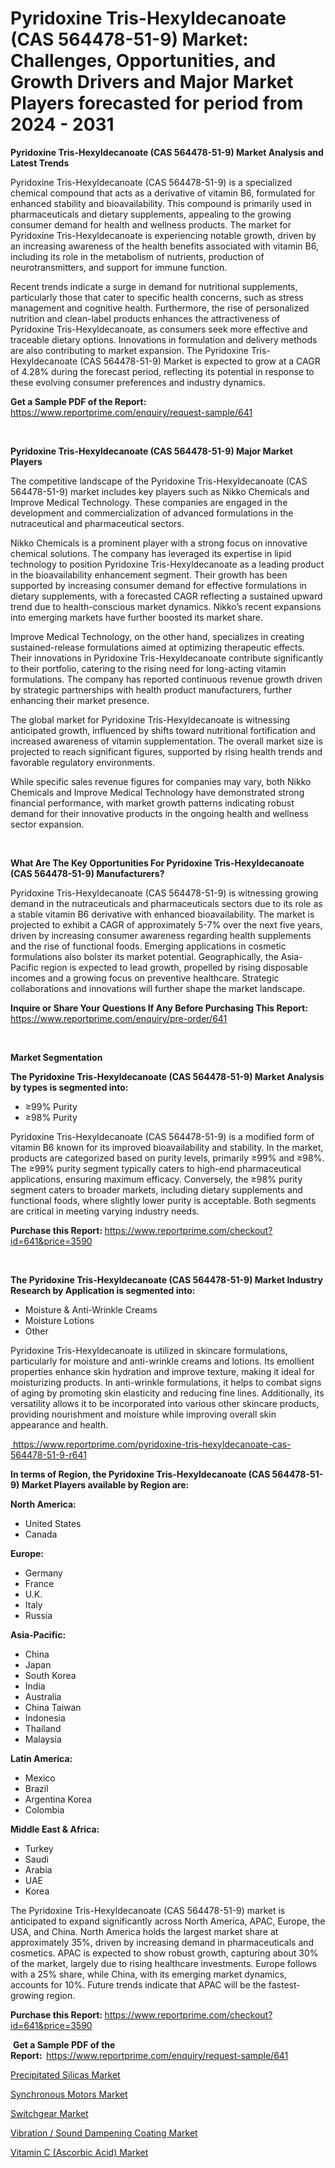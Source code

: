 <p><h1>Pyridoxine Tris-Hexyldecanoate (CAS 564478-51-9) Market: Challenges, Opportunities, and Growth Drivers and Major Market Players forecasted for period from 2024 - 2031</h1></p><p><strong>Pyridoxine Tris-Hexyldecanoate (CAS 564478-51-9) Market Analysis and Latest Trends</strong></p>
<p><p>Pyridoxine Tris-Hexyldecanoate (CAS 564478-51-9) is a specialized chemical compound that acts as a derivative of vitamin B6, formulated for enhanced stability and bioavailability. This compound is primarily used in pharmaceuticals and dietary supplements, appealing to the growing consumer demand for health and wellness products. The market for Pyridoxine Tris-Hexyldecanoate is experiencing notable growth, driven by an increasing awareness of the health benefits associated with vitamin B6, including its role in the metabolism of nutrients, production of neurotransmitters, and support for immune function.</p><p>Recent trends indicate a surge in demand for nutritional supplements, particularly those that cater to specific health concerns, such as stress management and cognitive health. Furthermore, the rise of personalized nutrition and clean-label products enhances the attractiveness of Pyridoxine Tris-Hexyldecanoate, as consumers seek more effective and traceable dietary options. Innovations in formulation and delivery methods are also contributing to market expansion. The Pyridoxine Tris-Hexyldecanoate (CAS 564478-51-9) Market is expected to grow at a CAGR of 4.28% during the forecast period, reflecting its potential in response to these evolving consumer preferences and industry dynamics.</p></p>
<p><strong>Get a Sample PDF of the Report:&nbsp;</strong> <a href="https://www.reportprime.com/enquiry/request-sample/641">https://www.reportprime.com/enquiry/request-sample/641</a></p>
<p>&nbsp;</p>
<p><strong>Pyridoxine Tris-Hexyldecanoate (CAS 564478-51-9) Major Market Players</strong></p>
<p><p>The competitive landscape of the Pyridoxine Tris-Hexyldecanoate (CAS 564478-51-9) market includes key players such as Nikko Chemicals and Improve Medical Technology. These companies are engaged in the development and commercialization of advanced formulations in the nutraceutical and pharmaceutical sectors.</p><p>Nikko Chemicals is a prominent player with a strong focus on innovative chemical solutions. The company has leveraged its expertise in lipid technology to position Pyridoxine Tris-Hexyldecanoate as a leading product in the bioavailability enhancement segment. Their growth has been supported by increasing consumer demand for effective formulations in dietary supplements, with a forecasted CAGR reflecting a sustained upward trend due to health-conscious market dynamics. Nikko’s recent expansions into emerging markets have further boosted its market share.</p><p>Improve Medical Technology, on the other hand, specializes in creating sustained-release formulations aimed at optimizing therapeutic effects. Their innovations in Pyridoxine Tris-Hexyldecanoate contribute significantly to their portfolio, catering to the rising need for long-acting vitamin formulations. The company has reported continuous revenue growth driven by strategic partnerships with health product manufacturers, further enhancing their market presence.</p><p>The global market for Pyridoxine Tris-Hexyldecanoate is witnessing anticipated growth, influenced by shifts toward nutritional fortification and increased awareness of vitamin supplementation. The overall market size is projected to reach significant figures, supported by rising health trends and favorable regulatory environments.</p><p>While specific sales revenue figures for companies may vary, both Nikko Chemicals and Improve Medical Technology have demonstrated strong financial performance, with market growth patterns indicating robust demand for their innovative products in the ongoing health and wellness sector expansion.</p></p>
<p>&nbsp;</p>
<p><strong>What Are The Key Opportunities For Pyridoxine Tris-Hexyldecanoate (CAS 564478-51-9) Manufacturers?</strong></p>
<p><p>Pyridoxine Tris-Hexyldecanoate (CAS 564478-51-9) is witnessing growing demand in the nutraceuticals and pharmaceuticals sectors due to its role as a stable vitamin B6 derivative with enhanced bioavailability. The market is projected to exhibit a CAGR of approximately 5-7% over the next five years, driven by increasing consumer awareness regarding health supplements and the rise of functional foods. Emerging applications in cosmetic formulations also bolster its market potential. Geographically, the Asia-Pacific region is expected to lead growth, propelled by rising disposable incomes and a growing focus on preventive healthcare. Strategic collaborations and innovations will further shape the market landscape.</p></p>
<p><strong>Inquire or Share Your Questions If Any Before Purchasing This Report:</strong> <a href="https://www.reportprime.com/enquiry/pre-order/641">https://www.reportprime.com/enquiry/pre-order/641</a></p>
<p>&nbsp;</p>
<p><strong>Market Segmentation</strong></p>
<p><strong>The Pyridoxine Tris-Hexyldecanoate (CAS 564478-51-9) Market Analysis by types is segmented into:</strong></p>
<p><ul><li>≥99% Purity</li><li>≥98% Purity</li></ul></p>
<p><p>Pyridoxine Tris-Hexyldecanoate (CAS 564478-51-9) is a modified form of vitamin B6 known for its improved bioavailability and stability. In the market, products are categorized based on purity levels, primarily ≥99% and ≥98%. The ≥99% purity segment typically caters to high-end pharmaceutical applications, ensuring maximum efficacy. Conversely, the ≥98% purity segment caters to broader markets, including dietary supplements and functional foods, where slightly lower purity is acceptable. Both segments are critical in meeting varying industry needs.</p></p>
<p><strong>Purchase this Report:&nbsp;</strong><a href="https://www.reportprime.com/checkout?id=641&price=3590">https://www.reportprime.com/checkout?id=641&price=3590</a></p>
<p>&nbsp;</p>
<p><strong>The Pyridoxine Tris-Hexyldecanoate (CAS 564478-51-9) Market Industry Research by Application is segmented into:</strong></p>
<p><ul><li>Moisture & Anti-Wrinkle Creams</li><li>Moisture Lotions</li><li>Other</li></ul></p>
<p><p>Pyridoxine Tris-Hexyldecanoate is utilized in skincare formulations, particularly for moisture and anti-wrinkle creams and lotions. Its emollient properties enhance skin hydration and improve texture, making it ideal for moisturizing products. In anti-wrinkle formulations, it helps to combat signs of aging by promoting skin elasticity and reducing fine lines. Additionally, its versatility allows it to be incorporated into various other skincare products, providing nourishment and moisture while improving overall skin appearance and health.</p></p>
<p><a href="https://www.reportprime.com/pyridoxine-tris-hexyldecanoate-cas-564478-51-9-r641">&nbsp;https://www.reportprime.com/pyridoxine-tris-hexyldecanoate-cas-564478-51-9-r641</a></p>
<p><strong>In terms of Region, the Pyridoxine Tris-Hexyldecanoate (CAS 564478-51-9) Market Players available by Region are:</strong></p>
<p>
    <p> <strong> North America: </strong>
        <ul>
            <li>United States</li>
            <li>Canada</li>
        </ul>
        </p> 
    <p> <strong> Europe: </strong>
        <ul>
            <li>Germany</li>
            <li>France</li>
            <li>U.K.</li>
            <li>Italy</li>
            <li>Russia</li>
        </ul>
        </p> 
    <p> <strong> Asia-Pacific: </strong>
        <ul>
            <li>China</li>
            <li>Japan</li>
            <li>South Korea</li>
            <li>India</li>
            <li>Australia</li>
            <li>China Taiwan</li>
            <li>Indonesia</li>
            <li>Thailand</li>
            <li>Malaysia</li>
        </ul>
        </p> 
    <p> <strong> Latin America: </strong>
        <ul>
            <li>Mexico</li>
            <li>Brazil</li>
            <li>Argentina Korea</li>
            <li>Colombia</li>
        </ul>
        </p> 
    <p> <strong> Middle East & Africa: </strong>
        <ul>
            <li>Turkey</li>
            <li>Saudi</li>
            <li>Arabia</li>
            <li>UAE</li>
            <li>Korea</li>
        </ul>
    </p>
    </p>
<p><p>The Pyridoxine Tris-Hexyldecanoate (CAS 564478-51-9) market is anticipated to expand significantly across North America, APAC, Europe, the USA, and China. North America holds the largest market share at approximately 35%, driven by increasing demand in pharmaceuticals and cosmetics. APAC is expected to show robust growth, capturing about 30% of the market, largely due to rising healthcare investments. Europe follows with a 25% share, while China, with its emerging market dynamics, accounts for 10%. Future trends indicate that APAC will be the fastest-growing region.</p></p>
<p><strong>Purchase this Report: </strong><a href="https://www.reportprime.com/checkout?id=641&price=3590">https://www.reportprime.com/checkout?id=641&price=3590</a></p>
<p>&nbsp;<strong>Get a Sample PDF of the Report:&nbsp;&nbsp;</strong><a href="https://www.reportprime.com/enquiry/request-sample/641">https://www.reportprime.com/enquiry/request-sample/641</a></p>
<p><strong></strong></p>
<p><p><a href="https://www.linkedin.com/pulse/global-precipitated-silicas-market-share-growth-opportunities-w2ugf?trackingId=4eGKVd5QSYK%2BK8wm1HypAg%3D%3D">Precipitated Silicas Market</a></p><p><a href="https://medium.com/@thaddeulentine3434/synchronous-motors-market-industry-landscape-growth-trajectories-and-global-markets-384b8fb740d1">Synchronous Motors Market</a></p><p><a href="https://medium.com/@thaddeulentine3434/switchgear-market-overview-global-market-trends-and-future-prospects-from-2024-to-2031-50ae0bb26286">Switchgear Market</a></p><p><a href="https://issuu.com/reportprime-2/docs/vibration-sound-dampening-coating-m_cf47393d95af47">Vibration / Sound Dampening Coating Market</a></p><p><a href="https://www.linkedin.com/pulse/vitamin-c-ascorbic-acid-market-global-regional-analysis-qc6qe?trackingId=YxI0W%2FswQtqxZUL9OesJ4Q%3D%3D">Vitamin C (Ascorbic Acid) Market</a></p></p>